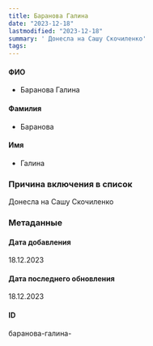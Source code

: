 ```yaml
---
title: Баранова Галина
date: "2023-12-18"
lastmodified: "2023-12-18"
summary: ' Донесла на Сашу Скочиленко'
tags: 
---
```

<!--# pp2-->
<!--## Фигурант-->
<!--### Личные данные-->
#### ФИО
- Баранова Галина
#### Фамилия
- Баранова
#### Имя
- Галина
### Причина включения в список
Донесла на Сашу Скочиленко
### Метаданные
#### Дата добавления
18.12.2023
#### Дата последнего обновления
18.12.2023
#### ID
баранова-галина-
<!--## END;-->
